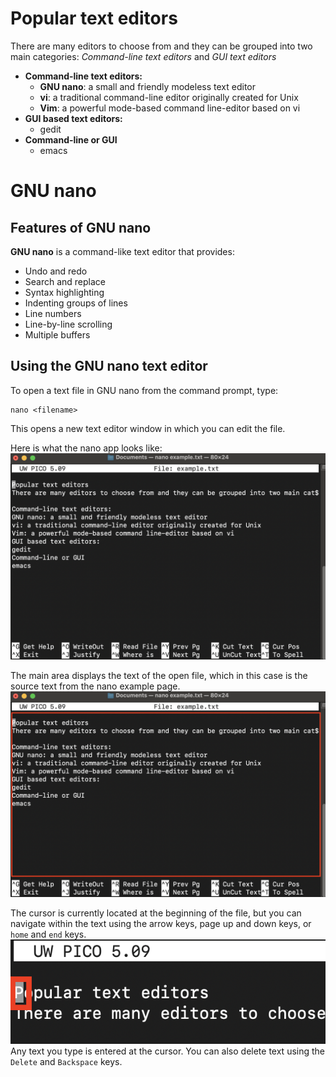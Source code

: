 # Popular text editors
There are many editors to choose from and they can be grouped into two main categories: _Command-line text editors_ and _GUI text editors_
* **Command-line text editors:**
  * **GNU nano**: a small and friendly modeless text editor
  * **vi**: a traditional command-line editor originally created for Unix
  * **Vim**: a powerful mode-based command line-editor based on vi
* **GUI based text editors:**
  * gedit
* **Command-line or GUI**
  * emacs

# GNU nano
## Features of GNU nano
**GNU nano** is a command-like text editor that provides:
* Undo and redo
* Search and replace
* Syntax highlighting
* Indenting groups of lines
* Line numbers
* Line-by-line scrolling
* Multiple buffers

## Using the GNU nano text editor
To open a text file in GNU nano from the command prompt, type: 
```
nano <filename>
```
This opens a new text editor window in which you can edit the file.


Here is what the nano app looks like:
![](/images/nano_1.png)


The main area displays the text of the open file, which in this case is the source text from the nano example page.
![](/images/nano_2.png)

The cursor is currently located at the beginning of the file, but you can navigate within the text using the arrow keys, page up and down keys, or `home` and `end` keys.
![](/images/nano_3.png)
Any text you type is entered at the cursor. You can also delete text using the `Delete` and `Backspace` keys.
